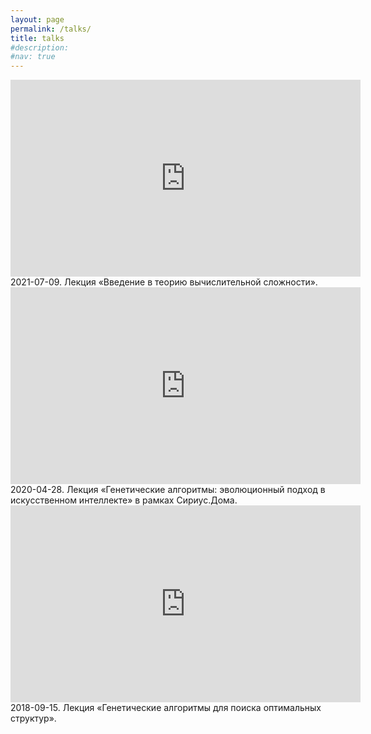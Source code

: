 ```yaml
---
layout: page
permalink: /talks/
title: talks
#description: 
#nav: true
---
```


<iframe src="https://vk.com/video_ext.php?oid=-131616069&id=456239050&hash=d44d426ad398e65d&hd=2" 
width="560" height="315" frameborder="0" allowfullscreen>
</iframe>
2021-07-09. Лекция «Введение в теорию вычислительной сложности».


<iframe width="560" height="315" src="https://www.youtube.com/embed/o1w2SBPbZTM?start=14" 
title="YouTube video player" frameborder="0" 
allow="accelerometer; autoplay; clipboard-write; encrypted-media; gyroscope; picture-in-picture" allowfullscreen>
</iframe>
2020-04-28. Лекция «Генетические алгоритмы: эволюционный подход в искусственном интеллекте» в рамках Сириус.Дома.


<iframe width="560" height="315" src="https://www.youtube.com/embed/h6mYDjpZUt4" 
title="YouTube video player" frameborder="0" 
allow="accelerometer; autoplay; clipboard-write; encrypted-media; gyroscope; picture-in-picture" allowfullscreen>
</iframe>
2018-09-15. Лекция «Генетические алгоритмы для поиска оптимальных структур».
